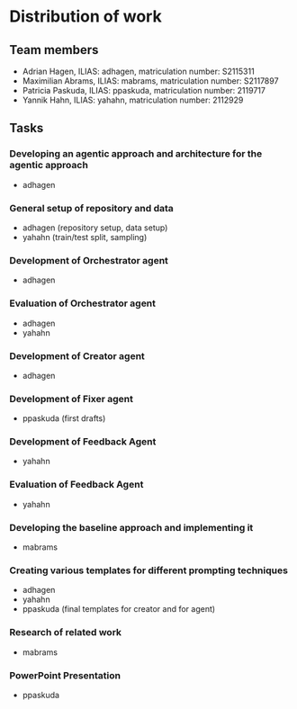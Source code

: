 # Distribution of work

## Team members
- Adrian Hagen, ILIAS: adhagen, matriculation number: S2115311
- Maximilian Abrams, ILIAS: mabrams, matriculation number: S2117897
- Patricia Paskuda, ILIAS: ppaskuda, matriculation number: 2119717
- Yannik Hahn, ILIAS: yahahn, matriculation number: 2112929

## Tasks

### Developing an agentic approach and architecture for the agentic approach
- adhagen

### General setup of repository and data
- adhagen (repository setup, data setup)
- yahahn (train/test split, sampling)

### Development of Orchestrator agent
- adhagen

### Evaluation of Orchestrator agent
- adhagen
- yahahn

### Development of Creator agent
- adhagen

### Development of Fixer agent
- ppaskuda (first drafts)

### Development of Feedback Agent
- yahahn

### Evaluation of Feedback Agent
- yahahn

### Developing the baseline approach and implementing it
- mabrams

### Creating various templates for different prompting techniques
- adhagen
- yahahn
- ppaskuda (final templates for creator and for agent)

### Research of related work
- mabrams

### PowerPoint Presentation
- ppaskuda 

